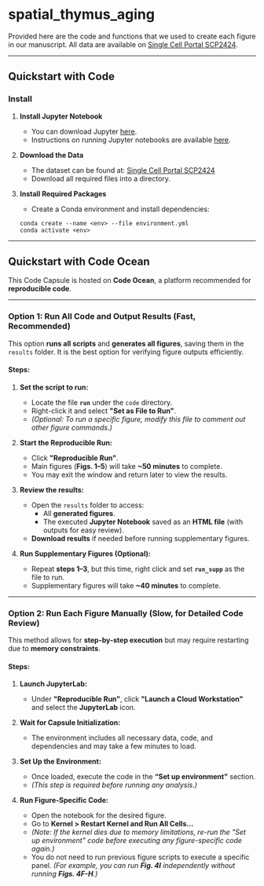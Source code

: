 # **spatial_thymus_aging**
Provided here are the code and functions that we used to create each figure in our manuscript. All data are available on [Single Cell Portal SCP2424](https://singlecell.broadinstitute.org/single_cell/study/SCP2424).

---

## **Quickstart with Code**
### **Install**
1. **Install Jupyter Notebook**  
   - You can download Jupyter [here](https://jupyter.org/install).  
   - Instructions on running Jupyter notebooks are available [here](https://jupyter-notebook-beginner-guide.readthedocs.io/en/latest/execute.html).  

2. **Download the Data**  
   - The dataset can be found at: [Single Cell Portal SCP2424](https://singlecell.broadinstitute.org/single_cell/study/SCP2424/)  
   - Download all required files into a directory.

3. **Install Required Packages**  
   - Create a Conda environment and install dependencies:
   ```shell
   conda create --name <env> --file environment.yml
   conda activate <env>
   ```

---

## **Quickstart with Code Ocean**
This Code Capsule is hosted on **Code Ocean**, a platform recommended for **reproducible code**.

---

### **Option 1: Run All Code and Output Results (Fast, Recommended)**
This option **runs all scripts** and **generates all figures**, saving them in the `results` folder. It is the best option for verifying figure outputs efficiently.

#### **Steps:**
1. **Set the script to run:**
   - Locate the file **`run`** under the `code` directory.
   - Right-click it and select **"Set as File to Run"**.
   - _(Optional: To run a specific figure, modify this file to comment out other figure commands.)_

2. **Start the Reproducible Run:**
   - Click **"Reproducible Run"**.
   - Main figures (**Figs. 1–5**) will take **~50 minutes** to complete.
   - You may exit the window and return later to view the results.

3. **Review the results:**
   - Open the `results` folder to access:
     - All **generated figures**.
     - The executed **Jupyter Notebook** saved as an **HTML file** (with outputs for easy review).
   - **Download results** if needed before running supplementary figures.

4. **Run Supplementary Figures (Optional):**
   - Repeat **steps 1–3**, but this time, right click and set **`run_supp`** as the file to run.
   - Supplementary figures will take **~40 minutes** to complete.

---

### **Option 2: Run Each Figure Manually (Slow, for Detailed Code Review)**
This method allows for **step-by-step execution** but may require restarting due to **memory constraints**.

#### **Steps:**
1. **Launch JupyterLab:**
   - Under **"Reproducible Run"**, click **"Launch a Cloud Workstation"** and select the **JupyterLab** icon.

2. **Wait for Capsule Initialization:**
   - The environment includes all necessary data, code, and dependencies and may take a few minutes to load.

3. **Set Up the Environment:**
   - Once loaded, execute the code in the **“Set up environment”** section.
   - _(This step is required before running any analysis.)_

4. **Run Figure-Specific Code:**
   - Open the notebook for the desired figure.
   - Go to **Kernel > Restart Kernel and Run All Cells…**
   - _(Note: If the kernel dies due to memory limitations, re-run the "Set up environment" code before executing any figure-specific code again.)_
   - You do not need to run previous figure scripts to execute a specific panel.
     _(For example, you can run **Fig. 4I** independently without running **Figs. 4F-H**.)_
